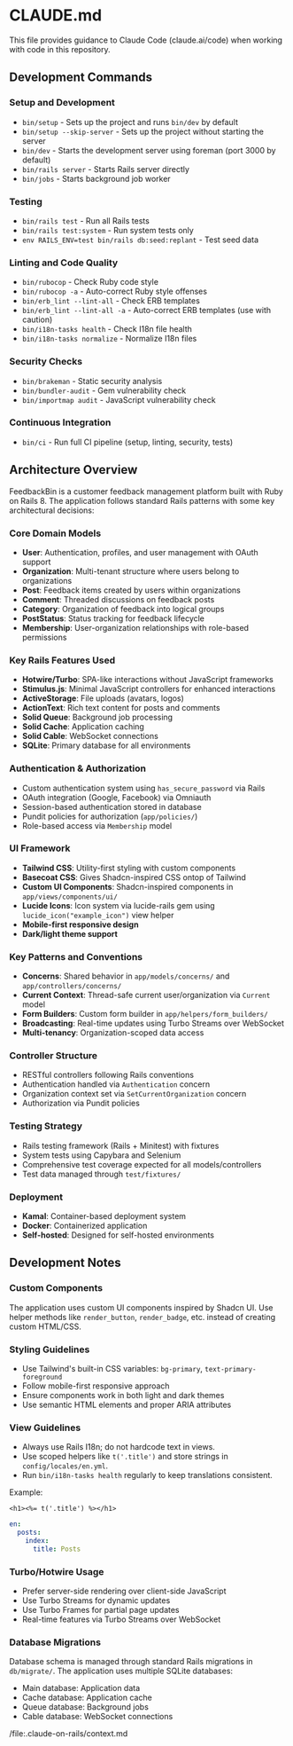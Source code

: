 # CLAUDE.md

This file provides guidance to Claude Code (claude.ai/code) when working with code in this repository.

## Development Commands

### Setup and Development
- `bin/setup` - Sets up the project and runs `bin/dev` by default
- `bin/setup --skip-server` - Sets up the project without starting the server
- `bin/dev` - Starts the development server using foreman (port 3000 by default)
- `bin/rails server` - Starts Rails server directly
- `bin/jobs` - Starts background job worker

### Testing
- `bin/rails test` - Run all Rails tests
- `bin/rails test:system` - Run system tests only
- `env RAILS_ENV=test bin/rails db:seed:replant` - Test seed data

### Linting and Code Quality
- `bin/rubocop` - Check Ruby code style
- `bin/rubocop -a` - Auto-correct Ruby style offenses
- `bin/erb_lint --lint-all` - Check ERB templates
- `bin/erb_lint --lint-all -a` - Auto-correct ERB templates (use with caution)
- `bin/i18n-tasks health` - Check I18n file health
- `bin/i18n-tasks normalize` - Normalize I18n files

### Security Checks
- `bin/brakeman` - Static security analysis
- `bin/bundler-audit` - Gem vulnerability check
- `bin/importmap audit` - JavaScript vulnerability check

### Continuous Integration
- `bin/ci` - Run full CI pipeline (setup, linting, security, tests)

## Architecture Overview

FeedbackBin is a customer feedback management platform built with Ruby on Rails 8. The application follows standard Rails patterns with some key architectural decisions:

### Core Domain Models
- **User**: Authentication, profiles, and user management with OAuth support
- **Organization**: Multi-tenant structure where users belong to organizations
- **Post**: Feedback items created by users within organizations
- **Comment**: Threaded discussions on feedback posts
- **Category**: Organization of feedback into logical groups
- **PostStatus**: Status tracking for feedback lifecycle
- **Membership**: User-organization relationships with role-based permissions

### Key Rails Features Used
- **Hotwire/Turbo**: SPA-like interactions without JavaScript frameworks
- **Stimulus.js**: Minimal JavaScript controllers for enhanced interactions
- **ActiveStorage**: File uploads (avatars, logos)
- **ActionText**: Rich text content for posts and comments
- **Solid Queue**: Background job processing
- **Solid Cache**: Application caching
- **Solid Cable**: WebSocket connections
- **SQLite**: Primary database for all environments

### Authentication & Authorization
- Custom authentication system using `has_secure_password` via Rails
- OAuth integration (Google, Facebook) via Omniauth
- Session-based authentication stored in database
- Pundit policies for authorization (`app/policies/`)
- Role-based access via `Membership` model

### UI Framework
- **Tailwind CSS**: Utility-first styling with custom components
- **Basecoat CSS**: Gives Shadcn-inspired CSS ontop of Tailwind 
- **Custom UI Components**: Shadcn-inspired components in `app/views/components/ui/`
- **Lucide Icons**: Icon system via lucide-rails gem using `lucide_icon("example_icon")` view helper
- **Mobile-first responsive design**
- **Dark/light theme support**

### Key Patterns and Conventions
- **Concerns**: Shared behavior in `app/models/concerns/` and `app/controllers/concerns/`
- **Current Context**: Thread-safe current user/organization via `Current` model
- **Form Builders**: Custom form builder in `app/helpers/form_builders/`
- **Broadcasting**: Real-time updates using Turbo Streams over WebSocket
- **Multi-tenancy**: Organization-scoped data access

### Controller Structure
- RESTful controllers following Rails conventions
- Authentication handled via `Authentication` concern
- Organization context set via `SetCurrentOrganization` concern
- Authorization via Pundit policies

### Testing Strategy
- Rails testing framework (Rails + Minitest) with fixtures
- System tests using Capybara and Selenium
- Comprehensive test coverage expected for all models/controllers
- Test data managed through `test/fixtures/`

### Deployment
- **Kamal**: Container-based deployment system
- **Docker**: Containerized application
- **Self-hosted**: Designed for self-hosted environments

## Development Notes

### Custom Components
The application uses custom UI components inspired by Shadcn UI. Use helper methods like `render_button`, `render_badge`, etc. instead of creating custom HTML/CSS.

### Styling Guidelines
- Use Tailwind's built-in CSS variables: `bg-primary`, `text-primary-foreground`
- Follow mobile-first responsive approach
- Ensure components work in both light and dark themes
- Use semantic HTML elements and proper ARIA attributes

### View Guidelines
- Always use Rails I18n; do not hardcode text in views.
- Use scoped helpers like `t('.title')` and store strings in `config/locales/en.yml`.
- Run `bin/i18n-tasks health` regularly to keep translations consistent.

Example:
```erb
<h1><%= t('.title') %></h1>
```

```yml
en:
  posts:
    index:
      title: Posts
```

### Turbo/Hotwire Usage
- Prefer server-side rendering over client-side JavaScript
- Use Turbo Streams for dynamic updates
- Use Turbo Frames for partial page updates
- Real-time features via Turbo Streams over WebSocket

### Database Migrations
Database schema is managed through standard Rails migrations in `db/migrate/`. The application uses multiple SQLite databases:
- Main database: Application data
- Cache database: Application cache
- Queue database: Background jobs
- Cable database: WebSocket connections

/file:.claude-on-rails/context.md
